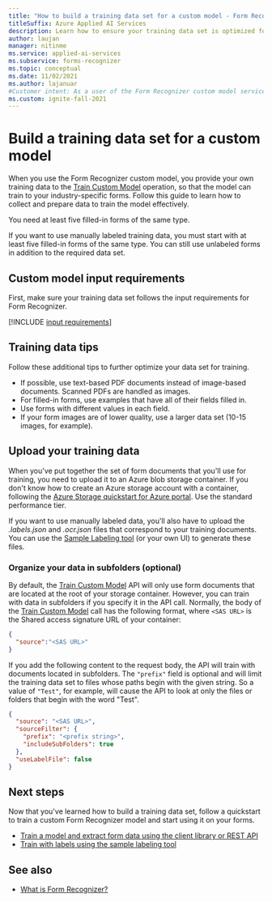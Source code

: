 ```yaml
---
title: "How to build a training data set for a custom model - Form Recognizer"
titleSuffix: Azure Applied AI Services
description: Learn how to ensure your training data set is optimized for training a Form Recognizer model.
author: laujan
manager: nitinme
ms.service: applied-ai-services
ms.subservice: forms-recognizer
ms.topic: conceptual
ms.date: 11/02/2021
ms.author: lajanuar
#Customer intent: As a user of the Form Recognizer custom model service, I want to ensure I'm training my model in the best way.
ms.custom: ignite-fall-2021
---
```


# Build a training data set for a custom model

When you use the Form Recognizer custom model, you provide your own training data to the [Train Custom Model](https://westus.dev.cognitive.microsoft.com/docs/services/form-recognizer-api-v2-1/operations/TrainCustomModelAsync) operation, so that the model can train to your industry-specific forms. Follow this guide to learn how to collect and prepare data to train the model effectively.

You need at least five filled-in forms of the same type.

If you want to use manually labeled training data, you must start with at least five filled-in forms of the same type. You can still use unlabeled forms in addition to the required data set.

## Custom model input requirements

First, make sure your training data set follows the input requirements for Form Recognizer.

[!INCLUDE [input requirements](./includes/input-requirements.md)]

## Training data tips

Follow these additional tips to further optimize your data set for training.

* If possible, use text-based PDF documents instead of image-based documents. Scanned PDFs are handled as images.
* For filled-in forms, use examples that have all of their fields filled in.
* Use forms with different values in each field.
* If your form images are of lower quality, use a larger data set (10-15 images, for example).

## Upload your training data

When you've put together the set of form documents that you'll use for training, you need to upload it to an Azure blob storage container. If you don't know how to create an Azure storage account with a container, following the [Azure Storage quickstart for Azure portal](../../storage/blobs/storage-quickstart-blobs-portal.md). Use the standard performance tier.

If you want to use manually labeled data, you'll also have to upload the *.labels.json* and *.ocr.json* files that correspond to your training documents. You can use the [Sample Labeling tool](label-tool.md) (or your own UI) to generate these files.

### Organize your data in subfolders (optional)

By default, the [Train Custom Model](https://westus.dev.cognitive.microsoft.com/docs/services/form-recognizer-api-v2-1/operations/TrainCustomModelAsync) API will only use form documents that are located at the root of your storage container. However, you can train with data in subfolders if you specify it in the API call. Normally, the body of the [Train Custom Model](https://westus.dev.cognitive.microsoft.com/docs/services/form-recognizer-api-v2-1/operations/TrainCustomModelAsync) call has the following format, where `<SAS URL>` is the Shared access signature URL of your container:

```json
{
  "source":"<SAS URL>"
}
```

If you add the following content to the request body, the API will train with documents located in subfolders. The `"prefix"` field is optional and will limit the training data set to files whose paths begin with the given string. So a value of `"Test"`, for example, will cause the API to look at only the files or folders that begin with the word "Test".

```json
{
  "source": "<SAS URL>",
  "sourceFilter": {
    "prefix": "<prefix string>",
    "includeSubFolders": true
  },
  "useLabelFile": false
}
```

## Next steps

Now that you've learned how to build a training data set, follow a quickstart to train a custom Form Recognizer model and start using it on your forms.

* [Train a model and extract form data using the client library or REST API](quickstarts/try-sdk-rest-api.md)
* [Train with labels using the sample labeling tool](label-tool.md)

## See also

* [What is Form Recognizer?](./overview.md)
